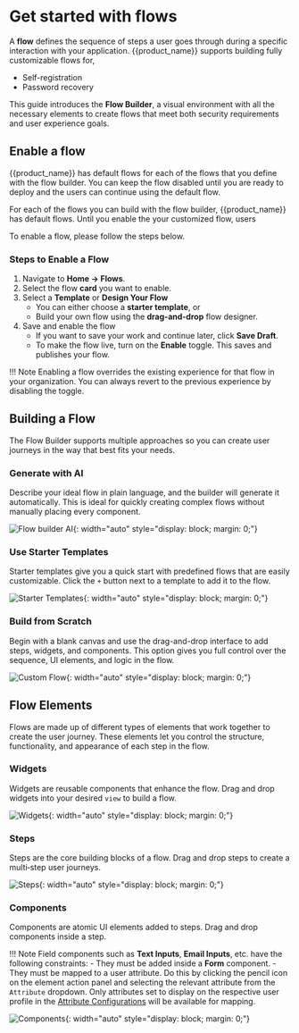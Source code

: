 # Get started with flows

A **flow** defines the sequence of steps a user goes through during a specific interaction with your application. {{product_name}} supports building fully customizable flows for,

- Self-registration
- Password recovery

This guide introduces the **Flow Builder**, a visual environment with all the necessary elements to create flows that meet both security requirements and user experience goals.

## Enable a flow

{{product_name}} has default flows for each of the flows that you define with the flow builder. You can keep the flow disabled until you are ready to deploy and the users can continue using the default flow.

For each of the flows you can build with the flow builder, {{product_name}} has default flows. Until you enable the your customized flow, users 

To enable a flow, please follow the steps below.

### Steps to Enable a Flow

1. Navigate to **Home → Flows**.
2. Select the flow **card** you want to enable.
3. Select a **Template** or **Design Your Flow** <br>
    - You can either choose a **starter template**, or
    - Build your own flow using the **drag-and-drop** flow designer.
4. Save and enable the flow <br>
    - If you want to save your work and continue later, click **Save Draft**.
    - To make the flow live, turn on the **Enable** toggle. This saves and publishes your flow.

!!! Note
    Enabling a flow overrides the existing experience for that flow in your organization. You can always revert to the previous experience by disabling the toggle.

## Building a Flow

The Flow Builder supports multiple approaches so you can create user journeys in the way that best fits your needs.

### Generate with AI

Describe your ideal flow in plain language, and the builder will generate it automatically. This is ideal for quickly creating complex flows without manually placing every component.

![Flow builder AI]({{base_path}}/assets/img/guides/flows/flow-builder-generate-with-ai.png){: width="auto" style="display: block; margin: 0;"}

### Use Starter Templates

Starter templates give you a quick start with predefined flows that are easily customizable. Click the `+` button next to a template to add it to the flow.

![Starter Templates]({{base_path}}/assets/img/guides/flows/flow-builder-starter-templates.png){: width="auto" style="display: block; margin: 0;"}

### Build from Scratch

Begin with a blank canvas and use the drag-and-drop interface to add steps, widgets, and components. This option gives you full control over the sequence, UI elements, and logic in the flow.

![Custom Flow]({{base_path}}/assets/img/guides/flows/flow-builder-custom-flow.png){: width="auto" style="display: block; margin: 0;"}

## Flow Elements

Flows are made up of different types of elements that work together to create the user journey. These elements let you control the structure, functionality, and appearance of each step in the flow.

### Widgets

Widgets are reusable components that enhance the flow. Drag and drop widgets into your desired `view` to build a flow.

![Widgets]({{base_path}}/assets/img/guides/flows/flow-builder-widgets.gif){: width="auto" style="display: block; margin: 0;"}

### Steps

Steps are the core building blocks of a flow. Drag and drop steps to create a multi‑step user journeys.

![Steps]({{base_path}}/assets/img/guides/flows/flow-builder-steps.gif){: width="auto" style="display: block; margin: 0;"}

### Components

Components are atomic UI elements added to steps. Drag and drop components inside a step.

!!! Note
    Field components such as **Text Inputs**, **Email Inputs**, etc. have the following constraints:
    - They must be added inside a **Form** component.
    - They must be mapped to a user attribute. Do this by clicking the pencil icon on the element action panel and selecting the relevant attribute from the `Attribute` dropdown. Only attributes set to display on the respective user profile in the [Attribute Configurations]({{base_path}}/guides/users/attributes/manage-attributes) will be available for mapping.

![Components]({{base_path}}/assets/img/guides/flows/flow-builder-components.gif){: width="auto" style="display: block; margin: 0;"}
